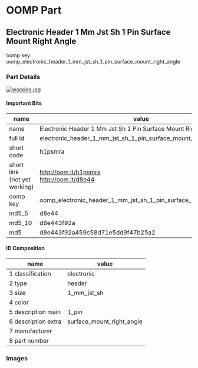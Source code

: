 # OOMP Part  
## Electronic Header 1 Mm Jst Sh 1 Pin Surface Mount Right Angle  
  
oomp key: oomp_electronic_header_1_mm_jst_sh_1_pin_surface_mount_right_angle  
  
### Part Details  
  
[![working.jpg](working_600.jpg)](working.jpg)  
  
#### Important Bits  
| name | value | 
| --- | --- | 
| name | Electronic Header 1 Mm Jst Sh 1 Pin Surface Mount Right Angle | 
| full id | electronic_header_1_mm_jst_sh_1_pin_surface_mount_right_angle | 
| short code | h1psmra | 
| short link<br>(not yet working) | http://oom.lt/h1psmra<br>http://oom.lt/d8e44 | 
| oomp key | oomp_electronic_header_1_mm_jst_sh_1_pin_surface_mount_right_angle | 
| md5_5 | d8e44 | 
| md5_10 | d8e443f92a | 
| md5 | d8e443f92a459c58d71e5dd9f47b25a2 | 
#### ID Composition  
| name | value | 
| --- | --- | 
| 1 classification | electronic | 
| 2 type | header | 
| 3 size | 1_mm_jst_sh | 
| 4 color |  | 
| 5 description main | 1_pin | 
| 6 description extra | surface_mount_right_angle | 
| 7 manufacturer |  | 
| 8 part number |  | 
### Images  
